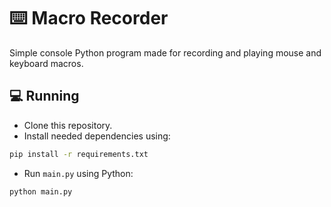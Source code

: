 # ⌨️ Macro Recorder

Simple console Python program made for recording and playing mouse and keyboard macros.

## 💻 Running

- Clone this repository.
- Install needed dependencies using:
```sh
pip install -r requirements.txt
```
- Run `main.py` using Python:
```sh
python main.py
```